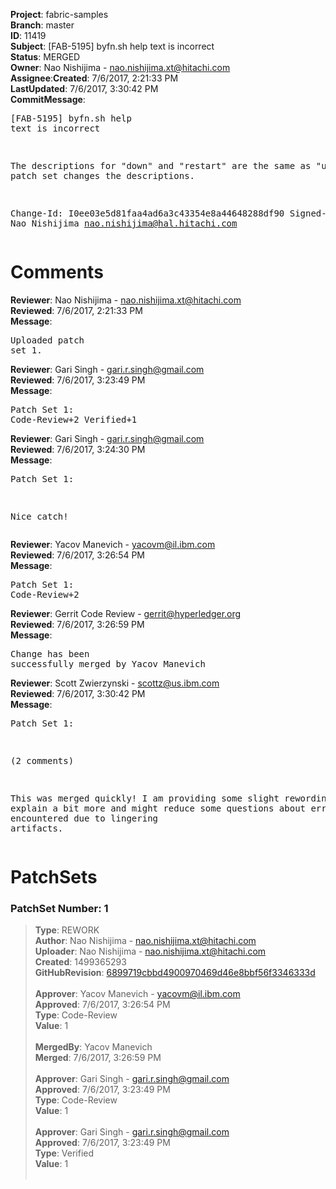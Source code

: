 <strong>Project</strong>: fabric-samples</br><strong>Branch</strong>: master<br><strong>ID</strong>: 11419<br><strong>Subject</strong>: [FAB-5195] byfn.sh help text is incorrect<br><strong>Status</strong>: MERGED<br><strong>Owner</strong>: Nao Nishijima - nao.nishijima.xt@hitachi.com<br><strong>Assignee</strong>:<strong>Created</strong>: 7/6/2017, 2:21:33 PM<br><strong>LastUpdated</strong>: 7/6/2017, 3:30:42 PM<br><strong>CommitMessage</strong>:<br><pre>[FAB-5195] byfn.sh help text is incorrect

The descriptions for "down" and "restart" are the same as "up".
This patch set changes the descriptions.

Change-Id: I0ee03e5d81faa4ad6a3c43354e8a44648288df90
Signed-off-by: Nao Nishijima <nao.nishijima@hal.hitachi.com>
</pre><h1>Comments</h1><strong>Reviewer</strong>: Nao Nishijima - nao.nishijima.xt@hitachi.com<br><strong>Reviewed</strong>: 7/6/2017, 2:21:33 PM<br><strong>Message</strong>: <pre>Uploaded patch set 1.</pre><strong>Reviewer</strong>: Gari Singh - gari.r.singh@gmail.com<br><strong>Reviewed</strong>: 7/6/2017, 3:23:49 PM<br><strong>Message</strong>: <pre>Patch Set 1: Code-Review+2 Verified+1</pre><strong>Reviewer</strong>: Gari Singh - gari.r.singh@gmail.com<br><strong>Reviewed</strong>: 7/6/2017, 3:24:30 PM<br><strong>Message</strong>: <pre>Patch Set 1:

Nice catch!</pre><strong>Reviewer</strong>: Yacov Manevich - yacovm@il.ibm.com<br><strong>Reviewed</strong>: 7/6/2017, 3:26:54 PM<br><strong>Message</strong>: <pre>Patch Set 1: Code-Review+2</pre><strong>Reviewer</strong>: Gerrit Code Review - gerrit@hyperledger.org<br><strong>Reviewed</strong>: 7/6/2017, 3:26:59 PM<br><strong>Message</strong>: <pre>Change has been successfully merged by Yacov Manevich</pre><strong>Reviewer</strong>: Scott Zwierzynski - scottz@us.ibm.com<br><strong>Reviewed</strong>: 7/6/2017, 3:30:42 PM<br><strong>Message</strong>: <pre>Patch Set 1:

(2 comments)

This was merged quickly! I am providing some slight rewordings that explain a bit more and might reduce some questions about errors encountered due to lingering artifacts.</pre><h1>PatchSets</h1><h3>PatchSet Number: 1</h3><blockquote><strong>Type</strong>: REWORK<br><strong>Author</strong>: Nao Nishijima - nao.nishijima.xt@hitachi.com<br><strong>Uploader</strong>: Nao Nishijima - nao.nishijima.xt@hitachi.com<br><strong>Created</strong>: 1499365293<br><strong>GitHubRevision</strong>: [6899719cbbd4900970469d46e8bbf56f3346333d](https://github.com/hyperledger/fabric-samples/commit/6899719cbbd4900970469d46e8bbf56f3346333d)<br><br><strong>Approver</strong>: Yacov Manevich - yacovm@il.ibm.com<br><strong>Approved</strong>: 7/6/2017, 3:26:54 PM<br><strong>Type</strong>: Code-Review<br><strong>Value</strong>: 1<br><br><strong>MergedBy</strong>: Yacov Manevich<br><strong>Merged</strong>: 7/6/2017, 3:26:59 PM<br><br><strong>Approver</strong>: Gari Singh - gari.r.singh@gmail.com<br><strong>Approved</strong>: 7/6/2017, 3:23:49 PM<br><strong>Type</strong>: Code-Review<br><strong>Value</strong>: 1<br><br><strong>Approver</strong>: Gari Singh - gari.r.singh@gmail.com<br><strong>Approved</strong>: 7/6/2017, 3:23:49 PM<br><strong>Type</strong>: Verified<br><strong>Value</strong>: 1<br><br></blockquote>